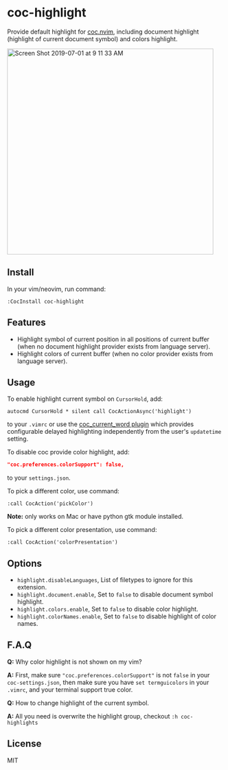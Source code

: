 # coc-highlight

Provide default highlight for [coc.nvim](https://github.com/neoclide/coc.nvim),
including document highlight (highlight of current document symbol) and colors
highlight.

<img width="480" alt="Screen Shot 2019-07-01 at 9 11 33 AM" src="https://user-images.githubusercontent.com/251450/60405074-979ae080-9be0-11e9-8039-b9a48fd8b5ad.png">

## Install

In your vim/neovim, run command:

```
:CocInstall coc-highlight
```

## Features

- Highlight symbol of current position in all positions of current buffer (when no document
  highlight provider exists from language server).
- Highlight colors of current buffer (when no color provider exists from
  language server).

## Usage

To enable highlight current symbol on `CursorHold`, add:

```vim
autocmd CursorHold * silent call CocActionAsync('highlight')
```

to your `.vimrc` or use the [coc_current_word plugin](https://github.com/IngoMeyer441/coc_current_word) which provides
configurable delayed highlighting independently from the user's `updatetime` setting.

To disable coc provide color highlight, add:

```json
"coc.preferences.colorSupport": false,
```

to your `settings.json`.

To pick a different color, use command:

```
:call CocAction('pickColor')
```

**Note:** only works on Mac or have python gtk module installed.

To pick a different color presentation, use command:

```
:call CocAction('colorPresentation')
```

## Options

- `highlight.disableLanguages`, List of filetypes to ignore for this extension.
- `highlight.document.enable`, Set to `false` to disable document symbol
  highlight.
- `highlight.colors.enable`, Set to `false` to disable color highlight.
- `highlight.colorNames.enable`, Set to `false` to disable highlight of color names.

## F.A.Q

**Q:** Why color highlight is not shown on my vim?

**A:** First, make sure `"coc.preferences.colorSupport"` is not `false` in your
`coc-settings.json`, then make sure you have `set termguicolors` in your `.vimrc`,
and your terminal support true color.

**Q:** How to change highlight of the current symbol.

**A:** All you need is overwrite the highlight group, checkout `:h coc-highlights`

## License

MIT
